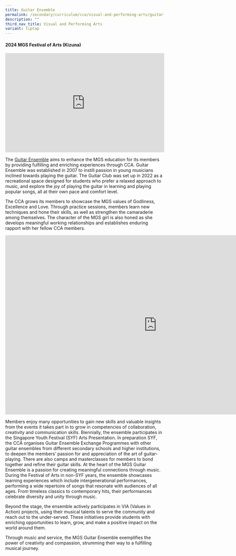 ```yaml
---
title: Guitar Ensemble
permalink: /secondary/curriculum/cca/visual-and-performing-arts/guitar-ensemble/
description: ""
third_nav_title: Visual and Performing Arts
variant: tiptap
---
```

<h4><strong>2024 MGS Festival of Arts (Kizuna)</strong></h4>
<div class="iframe-wrapper">
<iframe height="315" width="100%" allowfullscreen="true" frameborder="0" src="https://docs.google.com/presentation/d/e/2PACX-1vQE5QQVuyiC_ZkpvyOzrb2Wo1fjfizmCw8YatASCJqAH1imkzTEOXYG2y-aIVwoFvi0CS4BsNxKFXkX/embed?start=false&amp;loop=false&amp;delayms=3000"></iframe>
</div>
<p>The <a href="https://www.youtube.com/watch?v=Myft1jnWgXM" rel="noopener noreferrer nofollow" target="_blank">Guitar Ensemble</a> aims
to enhance the MGS education for its members by providing fulfilling and
enriching experiences through CCA. Guitar Ensemble was established in 2007
to instill passion in young musicians inclined towards playing the guitar.
The Guitar Club was set up in 2022 as a recreational space designed for
students who prefer a relaxed approach to music, and explore the joy of
playing the guitar in learning and playing popular songs, all at their
own pace and comfort level.</p>
<p>The CCA grows its members to showcase the MGS values of Godliness, Excellence
and Love. Through practice sessions, members learn new techniques and hone
their skills, as well as strengthen the camaraderie among themselves. The
character of the MGS girl is also honed as she develops meaningful working
relationships and establishes enduring rapport with her fellow CCA members.</p>
<div class="iframe-wrapper">
<iframe height="569" width="960" allowfullscreen="true" frameborder="0" src="https://docs.google.com/presentation/d/e/2PACX-1vR4hrvALb4uExBwllk6tBwK-UIn55oPnFjWmP0QwdyrETn0RIXYVrgdz1pLwG9OhlVKdwW8uBDqMfHW/embed?start=true&amp;loop=true&amp;delayms=3000"></iframe>
</div>
<p>Members enjoy many opportunities to gain new skills and valuable insights
from the events it takes part in to grow in competencies of collaboration,
creativity and communication skills. Biennially, the ensemble participates
in the Singapore Youth Festival (SYF) Arts Presentation. In preparation
SYF, the CCA organises Guitar Ensemble Exchange Programmes with other guitar
ensembles from different secondary schools and higher institutions, to
deepen the members’ passion for and appreciation of the art of guitar-playing.
There are also camps and masterclasses for members to bond together and
refine their guitar skills. At the heart of the MGS Guitar Ensemble is
a passion for creating meaningful connections through music. During the
Festival of Arts in non-SYF years, the ensemble showcases learning experiences
which include intergenerational performances, performing a wide repertoire
of songs that resonate with audiences of all ages. From timeless classics
to contemporary hits, their performances celebrate diversity and unity
through music.</p>
<p>Beyond the stage, the ensemble actively participates in VIA (Values in
Action) projects, using their musical talents to serve the community and
reach out to the under-served. These initiatives provide students with
enriching opportunities to learn, grow, and make a positive impact on the
world around them.</p>
<p>Through music and service, the MGS Guitar Ensemble exemplifies the power
of creativity and compassion, strumming their way to a fulfilling musical
journey.</p>
<p></p>